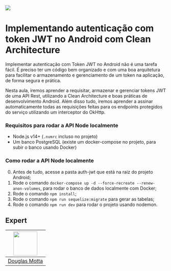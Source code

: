 <img src="https://storage.googleapis.com/golden-wind/experts-club/capa-github.svg" />

# Implementando autenticação com token JWT no Android com Clean Architecture

Implementar autenticação com Token JWT no Android não é uma tarefa fácil. É preciso ter um código bem organizado e com uma boa arquitetura para facilitar o armazenamento e gerenciamento de um token na aplicação, de forma segura e prática.

Nesta aula, iremos aprender a requisitar, armazenar e gerenciar tokens JWT de uma API Rest, utilizando a Clean Architecture e boas práticas de desenvolvimento Android. Além disso tudo, iremos aprender a assinar automaticamente todas as requisições feitas para os endpoints protegidos do serviço utilizando um interceptor do OkHttp.

### Requisitos para rodar a API Node localmente

- Node.js v14+ (`.nvmrc` incluso no projeto)
- Um banco PostgreSQL (existe um docker-compose no projeto, para subir o banco usando Docker)

### Como rodar a API Node localmente

0. Antes de tudo, acesse a pasta auth-jwt que está na raiz do projeto Android;
0. Rode o comando `docker-compose up -d --force-recreate --renew-anon-volumes`, para rodar o banco de dados localmente com Docker;
0. Rode o comando `npm install`;
0. Rode o comando `npm run sequelize:migrate` para gerar as tabelas;
0. Rode o comando `npm run dev` para rodar o projeto usando nodemon.

## Expert

| [<img src="https://avatars.githubusercontent.com/u/3431943?v=4?s=460&u=0ba16a79456c2f250e7579cb388fa18c5c2d7d65&v=4" width="75px;"/>](https://github.com/douglasramalho) |
| :-: |
|[Douglas Motta](https://github.com/douglasramalho)|
